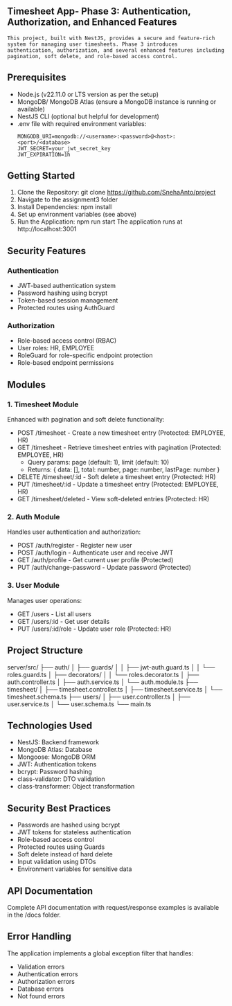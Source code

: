 ## Timesheet App- Phase 3: Authentication, Authorization, and Enhanced Features

    This project, built with NestJS, provides a secure and feature-rich system for managing user timesheets. Phase 3 introduces authentication, authorization, and several enhanced features including pagination, soft delete, and role-based access control.

## Prerequisites
- Node.js (v22.11.0 or LTS version as per the setup)
- MongoDB/ MongoDB Atlas (ensure a MongoDB instance is running or available)
- NestJS CLI (optional but helpful for development)
- .env file with required environment variables:
  ```
  MONGODB_URI=mongodb://<username>:<password>@<host>:<port>/<database>
  JWT_SECRET=your_jwt_secret_key
  JWT_EXPIRATION=1h
  ```

## Getting Started
1. Clone the Repository: git clone https://github.com/SnehaAnto/project
2. Navigate to the assignment3 folder
3. Install Dependencies: npm install
4. Set up environment variables (see above)
5. Run the Application: npm run start
The application runs at http://localhost:3001

## Security Features

### Authentication
- JWT-based authentication system
- Password hashing using bcrypt
- Token-based session management
- Protected routes using AuthGuard

### Authorization
- Role-based access control (RBAC)
- User roles: HR, EMPLOYEE
- RoleGuard for role-specific endpoint protection
- Role-based endpoint permissions

## Modules

### 1. Timesheet Module
Enhanced with pagination and soft delete functionality:

- POST /timesheet - Create a new timesheet entry (Protected: EMPLOYEE, HR)
- GET /timesheet - Retrieve timesheet entries with pagination (Protected: EMPLOYEE, HR)
  - Query params: page (default: 1), limit (default: 10)
  - Returns: { data: [], total: number, page: number, lastPage: number }
- DELETE /timesheet/:id - Soft delete a timesheet entry (Protected: HR)
- PUT /timesheet/:id - Update a timesheet entry (Protected: EMPLOYEE, HR)
- GET /timesheet/deleted - View soft-deleted entries (Protected: HR)

### 2. Auth Module
Handles user authentication and authorization:

- POST /auth/register - Register new user
- POST /auth/login - Authenticate user and receive JWT
- GET /auth/profile - Get current user profile (Protected)
- PUT /auth/change-password - Update password (Protected)

### 3. User Module
Manages user operations:

- GET /users - List all users
- GET /users/:id - Get user details 
- PUT /users/:id/role - Update user role (Protected: HR)

## Project Structure

server/src/
├── auth/
│   ├── guards/
│   │   ├── jwt-auth.guard.ts
│   │   └── roles.guard.ts
│   ├── decorators/
│   │   └── roles.decorator.ts
│   ├── auth.controller.ts
│   ├── auth.service.ts
│   └── auth.module.ts
├── timesheet/
│   ├── timesheet.controller.ts
│   ├── timesheet.service.ts
│   └── timesheet.schema.ts
├── users/
│   ├── user.controller.ts
│   ├── user.service.ts
│   └── user.schema.ts
└── main.ts

## Technologies Used
- NestJS: Backend framework
- MongoDB Atlas: Database
- Mongoose: MongoDB ORM
- JWT: Authentication tokens
- bcrypt: Password hashing
- class-validator: DTO validation
- class-transformer: Object transformation

## Security Best Practices
- Passwords are hashed using bcrypt
- JWT tokens for stateless authentication
- Role-based access control
- Protected routes using Guards
- Soft delete instead of hard delete
- Input validation using DTOs
- Environment variables for sensitive data

## API Documentation
Complete API documentation with request/response examples is available in the /docs folder.

## Error Handling
The application implements a global exception filter that handles:
- Validation errors
- Authentication errors
- Authorization errors
- Database errors
- Not found errors
